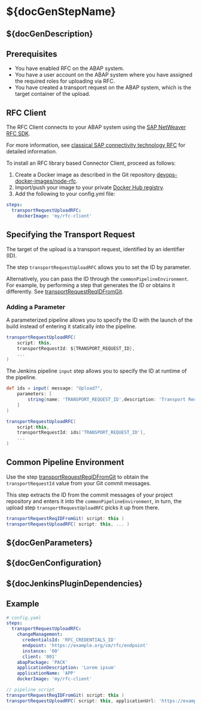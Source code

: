 # ${docGenStepName}

## ${docGenDescription}

## Prerequisites

* You have enabled RFC on the ABAP system.
* You have a user account on the ABAP system where you have assigned the required roles for uploading via RFC.
* You have created a transport request on the ABAP system, which is the target container of the upload.

## RFC Client

The RFC Client connects to your ABAP system using the [SAP NetWeaver RFC SDK](https://support.sap.com/en/product/connectors/nwrfcsdk.html).

For more information, see [classical SAP connectivity technology RFC](https://help.sap.com/viewer/753088fc00704d0a80e7fbd6803c8adb/1709%20000/en-US/4888068ad9134076e10000000a42189d.html) for detailed information.

To install an RFC library based Connector Client, proceed as follows:

1. Create a Docker image as described in the Git repository [devops-docker-images/node-rfc](https://github.com/rodibrin/devops-docker-images/tree/master/node-rfc).
1. Import/push your image to your private [Docker Hub registry](https://hub.docker.com/).
1. Add the following to your config.yml file:

```yaml
steps:
  transportRequestUploadRFC:
    dockerImage: 'my/rfc-client'
```

## Specifying the Transport Request

The target of the upload is a transport request, identified by an identifier (ID).

The step `transportRequestUploadRFC` allows you to set the ID by parameter.

Alternatively, you can pass the ID through the `commonPipelineEnvironment`.
For example, by performing a step that generates the ID or obtains it differently.
See [transportRequestReqIDFromGit](transportRequestReqIDFromGit.md).

### Adding a Parameter

A parameterized pipeline allows you to specify the ID with the launch of the build instead of entering it statically into the pipeline.

```groovy
transportRequestUploadRFC(
    script: this,
    transportRequestId: ${TRANSPORT_REQUEST_ID},
    ...
)
```

The Jenkins pipeline `input` step allows you to specify the ID at runtime of the pipeline.

```groovy
def ids = input( message: "Upload?",
    parameters: [
        string(name: 'TRANSPORT_REQUEST_ID',description: 'Transport Request ID')
    ]
)

transportRequestUploadRFC(
    script:this,
    transportRequestId: ids['TRANSPORT_REQUEST_ID'],
    ...
)
```

## Common Pipeline Environment

Use the step [transportRequestReqIDFromGit](transportRequestReqIDFromGit.md) to obtain the  `transportRequestId` value from your Git commit messages.

This step extracts the ID from the commit messages of your project repository and enters it into the `commonPipelineEnvironment`, in turn, the upload step `transportRequestUploadRFC` picks it up from there.

```groovy
transportRequestReqIDFromGit( script: this )
transportRequestUploadRFC( script: this, ... )
```

## ${docGenParameters}

## ${docGenConfiguration}

## ${docJenkinsPluginDependencies}

## Example

```yaml
# config.yaml
steps:
  transportRequestUploadRFC:
    changeManagement:
      credentialsId: 'RFC_CREDENTIALS_ID'
      endpoint: 'https://example.org/cm/rfc/endpoint'
      instance: '00'
      client: '001'
    abapPackage: 'PACK'
    applicationDescription: 'Lorem ipsum'
    applicationName: 'APP'
    dockerImage: 'my/rfc-client'
```

```groovy
// pipeline script
transportRequestReqIDFromGit( script: this )
transportRequestUploadRFC( script: this, applicationUrl: 'https://example.org/appl/url/archive.zip')
```
